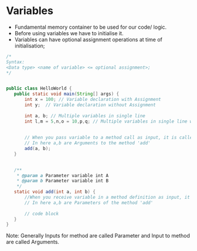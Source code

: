 # Variables

- Fundamental memory container to be used for our code/ logic.
- Before using variables we have to initialise it.
- Variables can have optional assignment operations at time of initialisation;

 ```java
/* 
Syntax:
 <Data type> <name of variable> <= optional assignment>;
*/


public class HelloWorld {
    public static void main(String[] args) {
        int x = 100; // Variable declaration with Assignment
        int y;  // Variable declaration without Assignment
        
        int a, b; // Multiple variables in single line
        int l,m = 5,n,o = 10,p,q; // Multiple variables in single line with optional assignment
        
        
        // When you pass variable to a method call as input, it is called Arguments
        // In here a,b are Arguments to the method 'add'
        add(a, b);
    }

    
    /**
     * @param a Parameter variable int A
     * @param b Parameter variable int B
     */
    static void add(int a, int b) {
        //When you receive variable in a method definition as input, it is called Parameter
        // In here a,b are Parameters of the method 'add'
        
        // code block
    }
}

```


Note: Generally Inputs for method are called Parameter and Input to method are called Arguments.